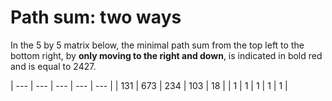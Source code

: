 # Path sum: two ways

In the 5 by 5 matrix below, the minimal path sum from the top left to the bottom right, by **only moving to the right and down**, is indicated in bold red and is equal to 2427.

| --- | --- | --- | --- | --- |
| 131 | 673 | 234 | 103 | 18 |
| 1 | 1 | 1 | 1 | 1 |
